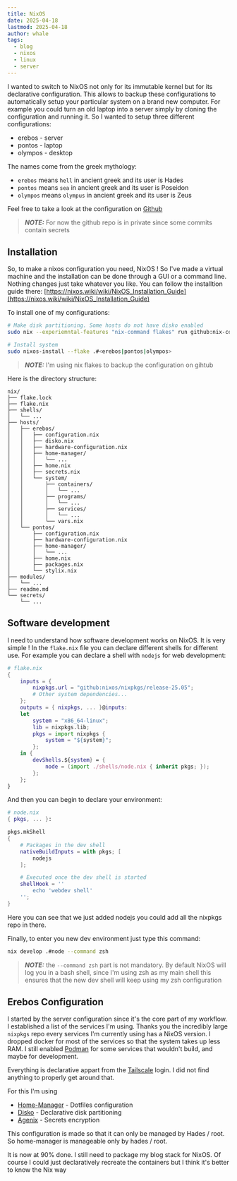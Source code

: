```yaml
---
title: NixOS
date: 2025-04-18
lastmod: 2025-04-18
author: whale
tags:
  - blog
  - nixos
  - linux
  - server
---
```

I wanted to switch to NixOS not only for its immutable kernel but for its declarative configuration. This allows to backup these configurations to automatically setup your particular system on a brand new computer. For example you could turn an old laptop into a server simply by cloning the configuration and running it. So I wanted to setup three different configurations:

- erebos - server
- pontos - laptop
- olympos - desktop

The names come from the greek mythology:

- `erebos` means `hell` in ancient greek and its user is Hades
- `pontos` means `sea` in ancient greek and its user is Poseidon
- `olympos` means `olympus` in ancient greek and its user is Zeus

Feel free to take a look at the configuration on [Github](https://github.com/TheWhale01/nixos-config)
> __*NOTE:*__ For now the github repo is in private since some commits contain secrets
## Installation

So, to make a nixos configuration you need, NixOS ! So I've made a virtual machine and the installation can be done through a GUI or a command line. Nothing changes just take whatever you like. You can follow the installtion guide there: [https://nixos.wiki/wiki/NixOS_Installation_Guide](https://nixos.wiki/wiki/NixOS_Installation_Guide)

To install one of my configurations:
```bash
# Make disk partitioning. Some hosts do not have disko enabled
sudo nix --experiemntal-features "nix-command flakes" run github:nix-community/disko -- --mode disko ./hosts/<erebos|pontos|olympos>/disko.nix

# Install system
sudo nixos-install --flake .#<erebos|pontos|olympos>
```

> __*NOTE:*__ I'm using nix flakes to backup the configuration on gihtub

Here is the directory structure:
```
nix/
├── flake.lock
├── flake.nix
├── shells/
│   └── ...
├── hosts/
│   ├── erebos/
│   │   ├── configuration.nix
│   │   ├── disko.nix
│   │   ├── hardware-configuration.nix
│   │   ├── home-manager/
│   │   │   └── ...
│   │   ├── home.nix
│   │   ├── secrets.nix
│   │   └── system/
│   │       ├── containers/
│   │       │   └── ...
│   │       ├── programs/
│   │       │   └── ...
│   │       ├── services/
│   │       │   └── ...
│   │       └── vars.nix
│   └── pontos/
│       ├── configuration.nix
│       ├── hardware-configuration.nix
│       ├── home-manager/
│       │   └── ...
│       ├── home.nix
│       ├── packages.nix
│       └── stylix.nix
├── modules/
│   └── ...
├── readme.md
└── secrets/
    └── ...
```
## Software development

I need to understand how software development works on NixOS. It is very simple ! In the `flake.nix` file you can declare different shells for different use. For example you can declare a shell with `nodejs` for web development:

```nix
# flake.nix
{
	inputs = {
		nixpkgs.url = "github:nixos/nixpkgs/release-25.05";
		# Other system dependencies...
	};
	outputs = { nixpkgs, ... }@inputs:
	let
		system = "x86_64-linux";
		lib = nixpkgs.lib;
		pkgs = import nixpkgs {
			system = "${system}";
		};
	in {
		devShells.${system} = {
			node = (import ./shells/node.nix { inherit pkgs; });
		};
	};
}
```

And then you can begin to declare your environment:

```nix
# node.nix
{ pkgs, ... }:

pkgs.mkShell
{
	# Packages in the dev shell
	nativeBuildInputs = with pkgs; [
		nodejs
	];

	# Executed once the dev shell is started
	shellHook = ''
		echo 'webdev shell'
	'';
}
```

Here you can see that we just added nodejs you could add all the nixpkgs repo in there.

Finally, to enter you new dev environment just type this command:

```bash
nix develop .#node --command zsh
```

> __*NOTE:*__ the `--command zsh` part is not mandatory. By default NixOS will log you in a bash shell, since I'm using zsh as my main shell this ensures that the new dev shell will keep using my zsh configuration
## Erebos Configuration

I started by the server configuration since it's the core part of my workflow. I established a list of the services I'm using. Thanks you the incredibly large `nixpkgs` repo every services I'm currently using has a NixOS version. I dropped docker for most of the services so that the system takes up less RAM. I still enabled [Podman](https://podman.io/) for some services that wouldn't build, and maybe for development.

Everything is declarative appart from the [Tailscale](https://tailscale.com/) login. I did not find anything to properly get around that.

For this I'm using

 - [Home-Manager](https://nixos.wiki/wiki/Home_Manager) - Dotfiles configuration
 - [Disko](https://github.com/nix-community/disko) - Declarative disk partitioning
 - [Agenix](https://nixos.wiki/wiki/Agenix) - Secrets encryption

This configuration is made so that it can only be managed by Hades / root. So home-manager is manageable only by hades / root.

It is now at 90% done. I still need to package my blog stack for NixOS. Of course I could just declaratively recreate the containers but I think it's better to know the Nix way
